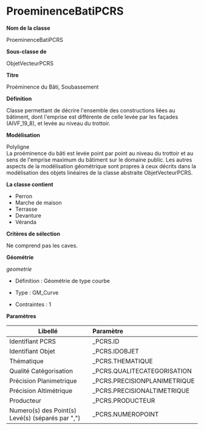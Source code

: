 # ProeminenceBatiPCRS #



**Nom de la classe**

ProeminenceBatiPCRS

**Sous-classe de**

ObjetVecteurPCRS

**Titre**

Proéminence du Bâti, Soubassement

**Définition**

Classe permettant de décrire l'ensemble des constructions liées au bâtiment, dont l'emprise est différente de celle levée par les façades (AIVF_19_8), et levée au niveau du trottoir.

**Modélisation**

Polyligne <br>
La proéminence du bâti est levée point par point au niveau du trottoir et au sens de l'emprise maximum du bâtiment sur le domaine public.
Les autres aspects de la modélisation géométrique sont propres à  ceux décrits dans la modélisation des objets linéaires de la classe abstraite ObjetVecteurPCRS.

**La classe contient**

- Perron
- Marche de maison
- Terrasse
- Devanture
- Véranda

**Critères de sélection**

Ne comprend pas les caves.

**Géométrie**

*geometrie*

- Définition : Géométrie de type courbe

- Type : GM_Curve

- Contraintes : 1

**Paramètres**

| Libellé | Paramètre |
| ---------|:-------------|
|Identifiant PCRS|_PCRS.ID|
|Identifiant Objet|_PCRS.IDOBJET|
|Thématique|_PCRS.THEMATIQUE|
|Qualité Catégorisation|_PCRS.QUALITECATEGORISATION|
|Précision Planimetrique|_PCRS.PRECISIONPLANIMETRIQUE|
|Précision Altimétrique|_PCRS.PRECISIONALTIMETRIQUE|
|Producteur|_PCRS.PRODUCTEUR|
|Numero(s) des Point(s) Levé(s) (séparés par ",")|_PCRS.NUMEROPOINT|
